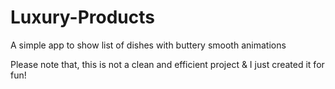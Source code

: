 # Luxury-Products
A simple app to show list of dishes with buttery smooth animations


Please note that, this is not a clean and efficient project & I just created it for fun!
